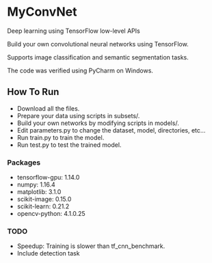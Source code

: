 # MyConvNet
  Deep learning using TensorFlow low-level APIs

  Build your own convolutional neural networks using TensorFlow.
  
  Supports image classification and semantic segmentation tasks.
  
  The code was verified using PyCharm on Windows.

## How To Run
- Download all the files.
- Prepare your data using scripts in subsets/.
- Build your own networks by modifying scripts in models/.
- Edit parameters.py to change the dataset, model, directories, etc...
- Run train.py to train the model.
- Run test.py to test the trained model.

### Packages
- tensorflow-gpu: 1.14.0
- numpy: 1.16.4
- matplotlib: 3.1.0
- scikit-image: 0.15.0
- scikit-learn: 0.21.2
- opencv-python: 4.1.0.25

### TODO
- Speedup: Training is slower than tf_cnn_benchmark.
- Include detection task
